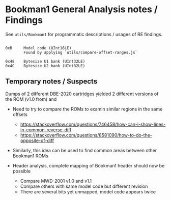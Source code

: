 # Bookman1 General Analysis notes / Findings

See `utils/Bookman1` for programmatic descriptions / usages of RE findings.

```

0xB     Model code (UInt16LE)
        Found by applying `utils/compare-offset-ranges.js`

0x48    Bytesize U1 bank (UInt32LE)
0x4C    Bytesize U2 bank (UInt32LE)

```

## Temporary notes / Suspects

Dumps of 2 different DBE-2020 cartridges yielded 2 different versions of the ROM (v1.0 from) and 
- Need to try to compare the ROMs to examin similar regions in the same offsets
  - https://stackoverflow.com/questions/746458/how-can-i-show-lines-in-common-reverse-diff
  - https://stackoverflow.com/questions/8581090/how-to-do-the-opposite-of-diff
- Similarly, this idea can be used to find common areas between other Bookman1 ROMs

- Header analysis, complete mapping of Bookman1 header should now be possible
  - Compare MWD-2001 v1.0 and v1.1
  - Compare others with same model code but different revision
  - There are several bits yet unmapped, model code appears twice